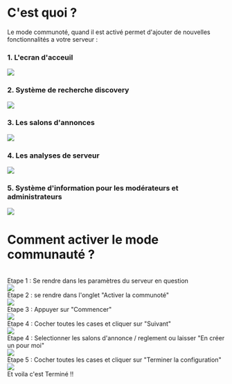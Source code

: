 # C'est quoi ?
Le mode communoté, quand il est activé permet d'ajouter de nouvelles fonctionnalités a votre serveur :
<h3> 1. L'ecran d'acceuil </h3> 
<img src="https://zupimages.net/up/20/48/lf5u.png">
<h3> 2. Système de recherche discovery </h3>
<img src="https://zupimages.net/up/20/48/wu9z.png">
<h3> 3. Les salons d'annonces </h3>
<img src="https://zupimages.net/up/20/48/b5tk.png">
<h3> 4. Les analyses de serveur </h3>
<img src="https://zupimages.net/up/20/48/m8o1.png">
<h3> 5. Système d'information pour les modérateurs et administrateurs </h3>
<img src="https://zupimages.net/up/20/48/i42r.png"> 

# Comment activer le mode communauté ? 
<br>
Etape 1 : Se rendre dans les paramètres du serveur en question
<br>
<img src="https://zupimages.net/up/20/48/4o3p.png">
<br>
Etape 2 : se rendre dans l'onglet "Activer la communoté"
<br>
<img src="https://zupimages.net/up/20/48/mtwl.png">
<br>
Etape 3 : Appuyer sur "Commencer"
<br>
<img src="https://zupimages.net/up/20/48/tz1p.png">
<br>
Etape 4 : Cocher toutes les cases et cliquer sur "Suivant"
<br>
<img src="https://zupimages.net/up/20/48/lsgs.png">
<br>
Etape 4 : Selectionner les salons d'annonce / reglement ou laisser "En créer un pour moi"
<br>
<img src="https://zupimages.net/up/20/48/7yle.png">
<br>
Etape 5 : Cocher toutes les cases et cliquer sur "Terminer la configuration"
<br>
<img src="https://zupimages.net/up/20/48/4wra.png">
<br>
Et voila c'est Terminé !!
